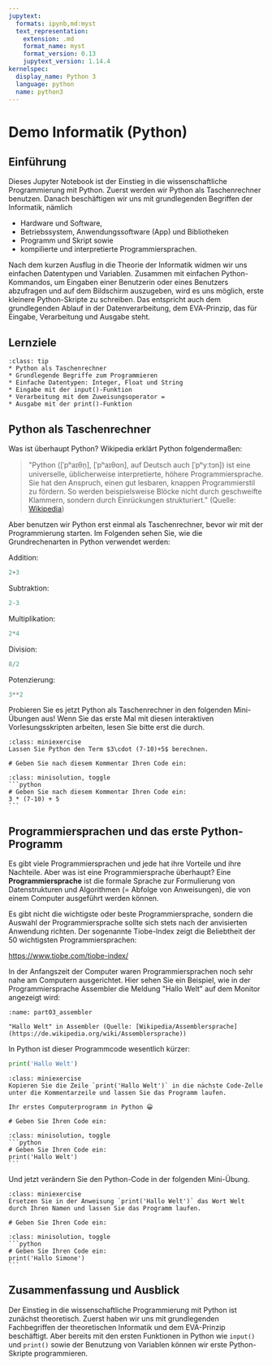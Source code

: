 ```yaml
---
jupytext:
  formats: ipynb,md:myst
  text_representation:
    extension: .md
    format_name: myst
    format_version: 0.13
    jupytext_version: 1.14.4
kernelspec:
  display_name: Python 3
  language: python
  name: python3
---
```


# Demo Informatik (Python) 

## Einführung

Dieses Jupyter Notebook ist der Einstieg in die wissenschaftliche Programmierung
mit Python. Zuerst werden wir Python als Taschenrechner benutzen. Danach
beschäftigen wir uns mit grundlegenden Begriffen der Informatik, nämlich

* Hardware und Software,
* Betriebssystem, Anwendungssoftware (App) und Bibliotheken
* Programm und Skript sowie
* kompilierte und interpretierte Programmiersprachen.

Nach dem kurzen Ausflug in die Theorie der Informatik widmen wir uns einfachen
Datentypen und Variablen. Zusammen mit einfachen Python-Kommandos, um Eingaben
einer Benutzerin oder eines Benutzers abzufragen und auf dem Bildschirm
auszugeben, wird es uns möglich, erste kleinere Python-Skripte zu schreiben.
Das entspricht auch dem grundlegenden Ablauf in der Datenverarbeitung, dem
EVA-Prinzip, das für Eingabe, Verarbeitung und Ausgabe steht.

## Lernziele

```{admonition} Lernziele
:class: tip
* Python als Taschenrechner
* Grundlegende Begriffe zum Programmieren
* Einfache Datentypen: Integer, Float und String
* Eingabe mit der input()-Funktion
* Verarbeitung mit dem Zuweisungsoperator =
* Ausgabe mit der print()-Funktion
```

## Python als Taschenrechner

Was ist überhaupt Python? Wikipedia erklärt Python folgendermaßen: 

> "Python ([ˈpʰaɪθn̩], [ˈpʰaɪθɑn], auf Deutsch auch [ˈpʰyːtɔn]) ist eine
  universelle, üblicherweise interpretierte, höhere Programmiersprache. Sie hat
  den Anspruch, einen gut lesbaren, knappen Programmierstil zu fördern. So
  werden beispielsweise Blöcke nicht durch geschweifte Klammern, sondern durch
  Einrückungen strukturiert." 
  (Quelle: [Wikipedia](https://de.wikipedia.org/wiki/Python_(Programmiersprache)))

Aber benutzen wir Python erst einmal als Taschenrechner, bevor wir mit der
Programmierung starten. Im Folgenden sehen Sie, wie die Grundrechenarten in
Python verwendet werden:

Addition:

```python
2+3
```

Subtraktion:

```python
2-3
```

Multiplikation:

```python
2*4
```

Division:

```python
8/2
```

Potenzierung:

```python
3**2
```

Probieren Sie es jetzt Python als Taschenrechner in den folgenden Mini-Übungen
aus! Wenn Sie das erste Mal mit diesen interaktiven Vorlesungsskripten arbeiten,
lesen Sie bitte erst die [](usage) durch.


```{admonition} Mini-Übung
:class: miniexercise
Lassen Sie Python den Term $3\cdot (7-10)+5$ berechnen. 
```

```{code-cell} ipython3
# Geben Sie nach diesem Kommentar Ihren Code ein:
```

````{admonition} Lösung
:class: minisolution, toggle
```python
# Geben Sie nach diesem Kommentar Ihren Code ein:
3 * (7-10) + 5
```
````



## Programmiersprachen und das erste Python-Programm

Es gibt viele Programmiersprachen und jede hat ihre Vorteile und ihre Nachteile.
Aber was ist eine Programmiersprache überhaupt? Eine **Programmiersprache** ist
die formale Sprache zur Formulierung von Datenstrukturen und Algorithmen (=
Abfolge von Anweisungen), die von einem Computer ausgeführt werden können. 

Es gibt nicht die wichtigste oder beste Programmiersprache, sondern die Auswahl
der Programmiersprache sollte sich stets nach der anvisierten Anwendung richten.
Der sogenannte Tiobe-Index zeigt die Beliebtheit der 50 wichtigsten
Programmiersprachen: 

https://www.tiobe.com/tiobe-index/ 

In der Anfangszeit der Computer waren Programmiersprachen noch sehr nahe am
Computern ausgerichtet. Hier sehen Sie ein Beispiel, wie in der
Programmiersprache Assembler die Meldung "Hallo Welt" auf dem Monitor angezeigt
wird:

```{figure} pics/part03_assembler.png
:name: part03_assembler

"Hallo Welt" in Assembler (Quelle: [Wikipedia/Assemblersprache](https://de.wikipedia.org/wiki/Assemblersprache))
```

In Python ist dieser Programmcode wesentlich kürzer:

```python
print('Hallo Welt')
```

```{admonition} Mini-Übung
:class: miniexercise
Kopieren Sie die Zeile `print('Hallo Welt')` in die nächste Code-Zelle unter die Kommentarzeile und lassen Sie das Programm laufen. 

Ihr erstes Computerprogramm in Python 😀
```

```{code-cell} ipython3
# Geben Sie Ihren Code ein:
```

````{admonition} Lösung
:class: minisolution, toggle
```python
# Geben Sie Ihren Code ein:
print('Hallo Welt')
```
````

Und jetzt verändern Sie den Python-Code in der folgenden Mini-Übung.

```{admonition} Mini-Übung
:class: miniexercise
Ersetzen Sie in der Anweisung `print('Hallo Welt')` das Wort Welt durch Ihren Namen und lassen Sie das Programm laufen.
```

```{code-cell} ipython3
# Geben Sie Ihren Code ein:
```

````{admonition} Lösung
:class: minisolution, toggle
```python
# Geben Sie Ihren Code ein:
print('Hallo Simone')
```
````

## Zusammenfassung und Ausblick

Der Einstieg in die wissenschaftliche Programmierung mit Python ist zunächst
theoretisch. Zuerst haben wir uns mit grundlegenden Fachbegriffen der
theoretischen Informatik und dem EVA-Prinzip beschäftigt. Aber bereits mit den
ersten Funktionen in Python wie `input()` und `print()` sowie der Benutzung von
Variablen können wir erste Python-Skripte programmieren.
